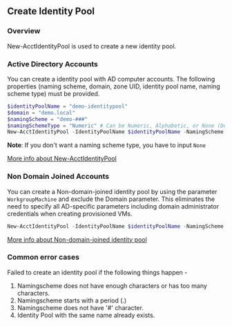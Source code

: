 ## Create Identity Pool

### Overview
New-AcctIdentityPool is used to create a new identity pool.

### Active Directory Accounts
You can create a identity pool with AD computer accounts.
The following properties (naming scheme, domain, zone UID, identity pool name, naming scheme type) must be provided.	
```powershell
$identityPoolName = "demo-identitypool"
$domain = "demo.local"
$namingScheme = "demo-###"
$namingSchemeType = "Numeric" # Can be Numeric, Alphabetic, or None (Default is Numeric)
New-AcctIdentityPool -IdentityPoolName $identityPoolName -NamingScheme $namingScheme -NamingSchemeType $namingSchemeType -Domain $domain
```
**Note**: If you don't want a naming scheme type, you have to input `None`

[More info about New-AcctIdentityPool](https://developer-docs.citrix.com/en-us/citrix-virtual-apps-desktops-sdk/current-release/adidentity/new-acctidentitypool)


### Non Domain Joined Accounts
You can create a Non-domain-joined identity pool by using the parameter `WorkgroupMachine` and exclude the Domain parameter. This eliminates the need to specify all AD-specific parameters including domain administrator credentials when creating provisioned VMs.
```powershell
New-AcctIdentityPool -IdentityPoolName $identityPoolName -NamingScheme $namingScheme -NamingSchemeType $namingSchemeType -WorkgroupMachine
```

[More info about Non-domain-joined identity pool](https://docs.citrix.com/en-us/citrix-daas/install-configure/machine-identities/non-domain-joined)

### Common error cases

Failed to create an identity pool if the following things happen -
1. Namingscheme does not have enough characters or has too many characters.
2. Namingscheme starts with a period (.)
3. Namingscheme does not have '#' character.
4. Identity Pool with the same name already exists.


